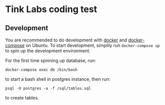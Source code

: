 # Tink Labs coding test

## Development
You are recommended to do development with [docker](https://store.docker.com/editions/community/docker-ce-server-ubuntu/plans/docker-ce-server-ubuntu-tier?tab=instructions) and [docker-compose](https://docs.docker.com/compose/install/) on Ubuntu.
To start development, simplily run `docker-compose up` to spin up the development environment.

For the first time spinning up database, run:
```
docker-compose exec db /bin/bash
```
to start a bash shell in postgres instance, then run:
```
psql -U postgres -a -f /sql/tables.sql
```
to create tables.
